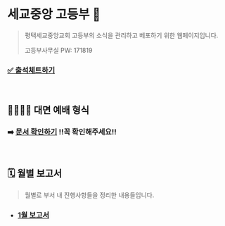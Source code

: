 # 세교중앙 고등부 💒

> 평택세교중앙교회 고등부의 소식을 관리하고 베포하기 위한 웹페이지입니다.
>
> 고등부사무실 PW: 171819

### [✅ 출석체트하기](https://docs.google.com/forms/d/e/1FAIpQLSdmMcQhoDTCAHbbvIfKA1jvuDgvxNysO0BFU0CcGOT4Mvck7A/viewform?usp=sf_link)

<br>

## 👨‍👩‍👧‍👦 대면 예배 형식

### 	➡️ [문서 확인하기](/고등부_오프라인예배_플랫폼.html) ‼️꼭 확인해주세요‼️

<br>

## 🗓 월별 보고서

> 월별로 부서 내 진행사항들을 정리한 내용들입니다.

- ### [1월 보고서](/고등부_1월.html)

